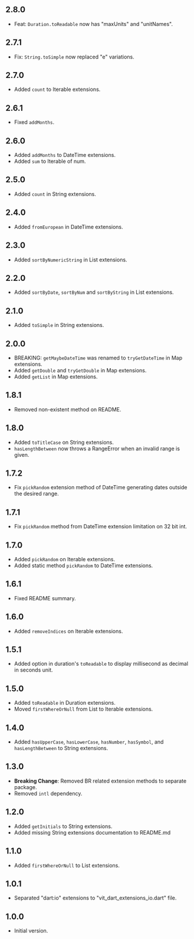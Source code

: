## 2.8.0

- Feat: `Duration.toReadable` now has "maxUnits" and "unitNames".

## 2.7.1

- Fix: `String.toSimple` now replaced "e" variations.

## 2.7.0

- Added `count` to Iterable extensions.

## 2.6.1

- Fixed `addMonths`.

## 2.6.0

- Added `addMonths` to DateTime extensions.
- Added `sum` to Iterable of num.

## 2.5.0

- Added `count` in String extensions.

## 2.4.0

- Added `fromEuropean` in DateTime extensions.

## 2.3.0

- Added `sortByNumericString` in List extensions.

## 2.2.0

- Added `sortByDate`, `sortByNum` and `sortByString` in List extensions.

## 2.1.0

- Added `toSimple` in String extensions.

## 2.0.0

- BREAKING: `getMaybeDateTime` was renamed to `tryGetDateTime` in Map extensions.
- Added `getDouble` and `tryGetDouble` in Map extensions.
- Added `getList` in Map extensions.

## 1.8.1

- Removed non-existent method on README.

## 1.8.0

- Added `toTitleCase` on String extensions.
- `hasLengthBetween` now throws a RangeError when an invalid range is given.

## 1.7.2

- Fix `pickRandom` extension method of DateTime generating dates outside the desired range.

## 1.7.1

- Fix `pickRandom` method from DateTime extension limitation on 32 bit int.

## 1.7.0

- Added `pickRandom` on Iterable extensions.
- Added static method `pickRandom` to DateTime extensions.

## 1.6.1

- Fixed README summary.

## 1.6.0

- Added `removeIndices` on Iterable extensions.

## 1.5.1

- Added option in duration's `toReadable` to display millisecond as decimal in seconds unit.

## 1.5.0

- Added `toReadable` in Duration extensions.
- Moved `firstWhereOrNull` from List to Iterable extensions.

## 1.4.0

- Added `hasUpperCase`, `hasLowerCase`, `hasNumber`, `hasSymbol`, and `hasLengthBetween` to String extensions.

## 1.3.0

- **Breaking Change**: Removed BR related extension methods to separate package.
- Removed `intl` dependency.

## 1.2.0

- Added `getInitials` to String extensions.
- Added missing String extensions documentation to README.md

## 1.1.0

- Added `firstWhereOrNull` to List<T> extensions.

## 1.0.1

- Separated "dart:io" extensions to "vit_dart_extensions_io.dart" file.

## 1.0.0

- Initial version.
